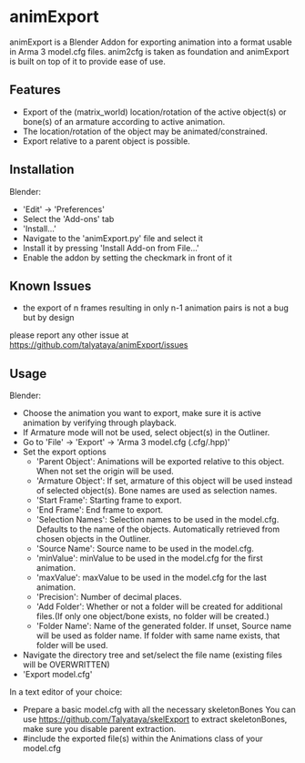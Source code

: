 # animExport
animExport is a Blender Addon for exporting animation into a format usable in Arma 3 model.cfg files.
anim2cfg is taken as foundation and animExport is built on top of it to provide ease of use.

## Features
* Export of the (matrix_world) location/rotation of the active object(s) or bone(s) of an armature according to active animation.
* The location/rotation of the object may be animated/constrained.
* Export relative to a parent object is possible.

## Installation

Blender:
* 'Edit' -> 'Preferences'
* Select the 'Add-ons' tab
* 'Install...'
* Navigate to the 'animExport.py' file and select it
* Install it by pressing 'Install Add-on from File...'
* Enable the addon by setting the checkmark in front of it

## Known Issues
* the export of n frames resulting in only n-1 animation pairs is not a bug but by design

please report any other issue at https://github.com/talyataya/animExport/issues

## Usage ##
Blender:
* Choose the animation you want to export, make sure it is active animation by verifying through playback.
* If Armature mode will not be used, select object(s) in the Outliner.
* Go to 'File' -> 'Export' -> 'Arma 3 model.cfg (.cfg/.hpp)'
* Set the export options
    * 'Parent Object': Animations will be exported relative to this object. When not set the origin will be used.
	* 'Armature Object': If set, armature of this object will be used instead of selected object(s). Bone names are used as selection names.
    * 'Start Frame': Starting frame to export.
    * 'End Frame': End frame to export.
    * 'Selection Names': Selection names to be used in the model.cfg. Defaults to the name of the objects. Automatically retrieved from chosen objects in the Outliner.
    * 'Source Name': Source name to be used in the model.cfg.
    * 'minValue': minValue to be used in the model.cfg for the first animation.
    * 'maxValue': maxValue to be used in the model.cfg for the last animation.
    * 'Precision': Number of decimal places.
	* 'Add Folder': Whether or not a folder will be created for additional files.(If only one object/bone exists, no folder will be created.)
	* 'Folder Name': Name of the generated folder. If unset, Source name will be used as folder name. If folder with same name exists, that folder will be used.
* Navigate the directory tree and set/select the file name (existing files will be OVERWRITTEN)
* 'Export model.cfg'

In a text editor of your choice:
* Prepare a basic model.cfg with all the necessary skeletonBones
	You can use https://github.com/Talyataya/skelExport to extract skeletonBones, make sure you disable parent extraction.
* #include the exported file(s) within the Animations class of your model.cfg